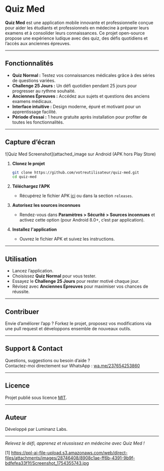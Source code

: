 # Quiz Med

**Quiz Med** est une application mobile innovante et professionnelle conçue pour aider les étudiants et professionnels en médecine à préparer leurs examens et à consolider leurs connaissances. Ce projet open-source propose une expérience ludique avec des quiz, des défis quotidiens et l’accès aux anciennes épreuves.

***

## Fonctionnalités

- **Quiz Normal :** Testez vos connaissances médicales grâce à des séries de questions variées.
- **Challenge 25 Jours :** Un défi quotidien pendant 25 jours pour progresser au rythme souhaité.
- **Anciennes Épreuves :** Accédez aux sujets et questions des anciens examens médicaux.
- **Interface intuitive :** Design moderne, épuré et motivant pour un apprentissage facilité.
- **Période d’essai :** 1 heure gratuite après installation pour profiter de toutes les fonctionnalités.

***

## Capture d’écran

![Quiz Med Screenshot](attached_image sur Android (APK hors Play Store)

1. **Clonez le projet**

   ```bash
   git clone https://github.com/votreutilisateur/quiz-med.git
   cd quiz-med
   ```

2. **Téléchargez l’APK**
   - Récupérez le fichier APK [ici](https://github.com/fotsingk/quizmed/releases/download/V1.1.0/QuizMed.V1.1.1.apk)  ou dans la section `releases`.

3. **Autorisez les sources inconnues**
   - Rendez-vous dans **Paramètres > Sécurité > Sources inconnues** et activez cette option (pour Android 8.0+, c’est par application).

4. **Installez l'application**
   - Ouvrez le fichier APK et suivez les instructions.

***

## Utilisation

- Lancez l’application.
- Choisissez **Quiz Normal** pour vous tester.
- Essayez le **Challenge 25 Jours** pour rester motivé chaque jour.
- Révisez avec **Anciennes Épreuves** pour maximiser vos chances de réussite.

***

## Contribuer

Envie d’améliorer l’app ? Forkez le projet, proposez vos modifications via une pull request et développons ensemble de nouveaux outils.

***

## Support & Contact

Questions, suggestions ou besoin d’aide ?  
Contactez-moi directement sur WhatsApp : [wa.me/237654253860](https://wa.me/237654253860)

***

## Licence

Projet publié sous licence [MIT](LICENSE).

***

## Auteur

Développé par Luminanz Labs.

***

*Relevez le défi, apprenez et réussissez en médecine avec Quiz Med !*

[1] https://ppl-ai-file-upload.s3.amazonaws.com/web/direct-files/attachments/images/28746408/8908c1ae-ff6b-4391-9b9f-bdfefea33f1f/Screenshot_1754355743.jpg
